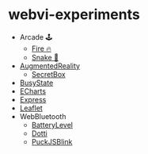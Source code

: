 # webvi-experiments

- Arcade 🕹️
    - [Fire 🔥](https://rajsite.github.io/webvi-experiments/build/Fire/)
    - [Snake 🐍](https://rajsite.github.io/webvi-experiments/Snake/)
- [AugmentedReality](https://rajsite.github.io/webvi-experiments/AugmentedReality)
    - [SecretBox](https://rajsite.github.io/webvi-experiments/AugmentedRealitySecretBox)
- [BusyState](https://rajsite.github.io/webvi-experiments/BusyState)
- [ECharts](https://rajsite.github.io/webvi-experiments/ECharts)
- [Express](https://webvi-express-test.herokuapp.com/)
- [Leaflet](https://rajsite.github.io/webvi-experiments/Leaflet)
- WebBluetooth
    - [BatteryLevel](https://rajsite.github.io/webvi-experiments/WebBluetooth/BatteryLevel.html)
    - [Dotti](https://rajsite.github.io/webvi-experiments/WebBluetooth/Dotti.html)
    - [PuckJSBlink](https://rajsite.github.io/webvi-experiments/WebBluetooth/PuckJSBlink.html)
